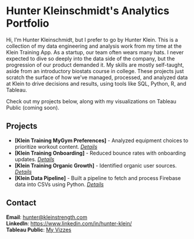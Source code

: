 # Hunter Kleinschmidt's Analytics Portfolio
Hi, I’m Hunter Kleinschmidt, but I prefer to go by Hunter Klein. This is a collection of my data engineering and analysis work from my time at the Klein Training App. As a startup, our team often wears many hats. I never expected to dive so deeply into the data side of the company, but the progression of our product demanded it. My skills are mostly self-taught, aside from an introductory biostats course in college. These projects just scratch the surface of how we’ve managed, processed, and analyzed data at Klein to drive decisions and results, using tools like SQL, Python, R, and Tableau.

Check out my projects below, along with my visualizations on Tableau Public (coming soon).

## Projects
- **[Klein Training MyGym Preferences]** - Analyzed equipment choices to prioritize workout content. *[Details](https://github.com/HunterKleinschmidt/HK-Analytics-Portfolio/tree/main/Klein-MyGym-Preferences)*
- **[Klein Training Onboarding]** - Reduced bounce rates with onboarding updates. *[Details](#)*
- **[Klein Training Organic Growth]** - Identified organic user sources. *[Details](#)*
- **[Klein Data Pipeline]** - Built a pipeline to fetch and process Firebase data into CSVs using Python. *[Details](https://github.com/HunterKleinschmidt/HK-Analytics-Portfolio/tree/main/Klein-Data-Pipeline)*

## Contact
**Email**: hunter@kleinstrength.com  
**LinkedIn**: https://www.linkedin.com/in/hunter-klein/  
**Tableau Public**: [My Vizzes](https://public.tableau.com/app/profile/hunter.kleinschmidt/vizzes)
